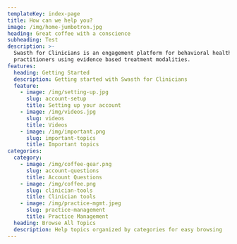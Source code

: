 ```yaml
---
templateKey: index-page
title: How can we help you?
image: /img/home-jumbotron.jpg
heading: Great coffee with a conscience
subheading: Test
description: >-
  Swasth for Clinicians is an engagement platform for behavioral health
  practitioners using evidence based treatment modalities.
features:
  heading: Getting Started
  description: Getting started with Swasth for Clinicians
  feature:
    - image: /img/setting-up.jpg
      slug: account-setup
      title: Setting up your account
    - image: /img/videos.jpg
      slug: videos
      title: Videos
    - image: /img/important.png
      slug: important-topics
      title: Important topics
categories:
  category:
    - image: /img/coffee-gear.png
      slug: account-questions
      title: Account Questions
    - image: /img/coffee.png
      slug: clinician-tools
      title: Clinician tools
    - image: /img/practice-mgmt.jpeg
      slug: practice-management
      title: Practice Management
  heading: Browse All Topics
  description: Help topics organized by categories for easy browsing
---
```


